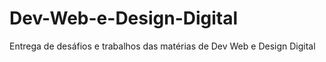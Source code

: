 # Dev-Web-e-Design-Digital

Entrega de desáfios e trabalhos das matérias de Dev Web e Design Digital

